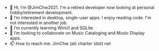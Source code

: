 - 👋 Hi, I’m @JimChw2021.  I'm a retired developer now looking at personal hobby/retirement development.
- 👀 I’m interested in desktop, single-user apps.  I enjoy reading code.  I'm not interested in another job.
- 🌱 I’m currently learning WinUI and SQLite.
- 💞️ I’m looking to collaborate on Music Cataloging and Music Display apps.
- 📫 How to reach me: JimChw (at) charter (dot) net
